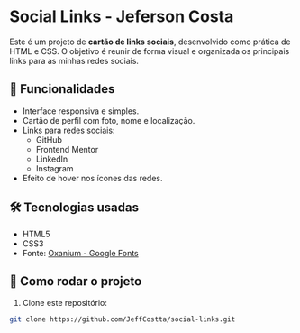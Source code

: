 # Social Links - Jeferson Costa

Este é um projeto de **cartão de links sociais**, desenvolvido como prática de HTML e CSS. O objetivo é reunir de forma visual e organizada os principais links para as minhas redes sociais.



## 🧠 Funcionalidades

- Interface responsiva e simples.
- Cartão de perfil com foto, nome e localização.
- Links para redes sociais:
  - GitHub
  - Frontend Mentor
  - LinkedIn
  - Instagram
- Efeito de hover nos ícones das redes.

## 🛠️ Tecnologias usadas

- HTML5
- CSS3
- Fonte: [Oxanium - Google Fonts](https://fonts.google.com/specimen/Oxanium)

## 🚀 Como rodar o projeto

1. Clone este repositório:
```bash
git clone https://github.com/JeffCostta/social-links.git
